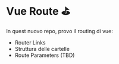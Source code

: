 # Vue Route ⛳

In quest nuovo repo, provo il routing di vue:
- Router Links
- Struttura delle cartelle
- Route Parameters (TBD)